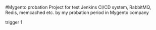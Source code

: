 #Mygento probation
Project for test Jenkins CI/CD system, RabbitMQ, Redis, memcached etc. by my probation period in Mygento company

trigger 1
